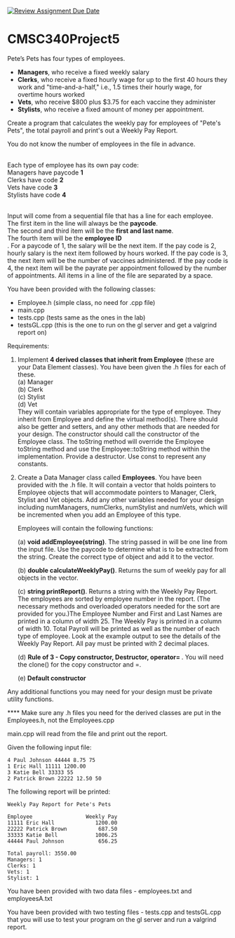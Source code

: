 [![Review Assignment Due Date](https://classroom.github.com/assets/deadline-readme-button-24ddc0f5d75046c5622901739e7c5dd533143b0c8e959d652212380cedb1ea36.svg)](https://classroom.github.com/a/VYGiI-n0)
# CMSC340Project5
Pete’s Pets has four types of employees. 
<ul>
<li><b>Managers</b>, who receive a fixed weekly salary </li>
<li><b>Clerks</b>, who receive a fixed hourly wage for up to the first 40 hours they work and "time-and-a-half," i.e., 1.5 times their hourly wage, for overtime hours worked</li>
<li><b>Vets</b>, who receive $800 plus $3.75 for each vaccine they administer</li>
<li><b>Stylists</b>, who receive a fixed amount of money per appointment.  </li></ul>

<p>Create a program that calculates the weekly pay for employees of "Pete's Pets", the total payroll and print's out a Weekly Pay Report.</p>

<p>You do not know the number of employees in the file in advance.  </p>
<br>Each type of employee has its own pay code:  
<br>Managers have paycode <b>1</b>
<br>Clerks have code <b>2</b>
<br>Vets have code <b>3</b>
<br>Stylists have code <b>4 </b>
<br/><br/>
<p>Input will come from a sequential file that has a line for each employee.  
<br>The first item in the line will always be the <b>paycode</b>.  
<br>The second and third item will be the <b>first and last name</b>.  
<br>The fourth item will be the <b>employee ID</b><br/>. 
For a paycode of 1, the salary will be the next item.  If the pay code is 2, hourly salary is the next item followed by hours worked.  If the pay code is 3, the next item will be the number of vaccines administered.  If the pay code is 4, the next item will be the payrate per appointment followed by the number of appointments. All items in a line of the file are separated by a space. </p>


<p>You have been provided with the following classes:
  <ul>
<li>Employee.h (simple class, no need for .cpp file)</li>
<li>main.cpp</li>
<li>tests.cpp (tests same as the ones in the lab)</li>
<li>testsGL.cpp (this is the one to run on the gl server and get a valgrind report on)</li></ul></p>

<p>Requirements:</p>
<ol>
<li><p>Implement <b>4 derived classes that inherit from Employee</b> (these are your Data Element classes). You have been given the .h files for each of these.
<br>(a) Manager
<br>(b) Clerk
<br>(c) Stylist
<br>(d) Vet
<br>They will contain variables appropriate for the type of employee.  They inherit from Employee and define the virtual method(s).  There should also be getter and setters, and any other methods that are needed for your design.  The constructor should call the constructor of the Employee class. The toString method will override the Employee toString method and use the Employee::toString method within the implementation. Provide a destructor. Use const to represent any constants.</p></li>

<li><p>Create a Data Manager class called <b>Employees</b>. You have been provided with the .h file.
It will contain a vector that holds pointers to Employee objects that will accommodate pointers to Manager, Clerk, Stylist and Vet objects. Add any other variables needed for your design including numManagers, numClerks, numStylist and numVets, which will be incremented when you add an Employee of this type.
<p>Employees will contain the following functions:</p>
<p>(a) <b>void addEmployee(string)</b>. The string passed in will be one line from the input file. Use the paycode to determine what is to be extracted from the string. Create the correct type of object and add it to the vector.</p>
<p>(b) <b>double calculateWeeklyPay()</b>. Returns the sum of weekly pay for all objects in the vector.</p>
<p>(c) <b>string printReport()</b>. Returns a string with the Weekly Pay Report. The employees are sorted by employee number in the report. (The necessary methods and overloaded operators needed for the sort are provided for you.)The Employee Number and First and Last Names are printed in a column of width 25. The Weekly Pay is printed in a column of width 10. Total Payroll will be printed as well as the number of each type of employee. Look at the example output to see the details of the Weekly Pay Report. All pay must be printed with 2 decimal places. </p>
<p>(d) <b>Rule of 3 - Copy constructor, Destructor, operator= </b>. You will need the clone() for the copy constructor and =.</p>
<p>(e) <b>Default constructor</b></p></p></li>
</ol>

<p>Any additional functions you may need for your design must be private utility functions.</p>
<p>**** Make sure any .h files you need for the derived classes are put in the Employees.h, not the Employees.cpp</p>

<p>main.cpp will read from the file and print out the report.</p>

Given the following input file:
```
4 Paul Johnson 44444 8.75 75
1 Eric Hall 11111 1200.00
3 Katie Bell 33333 55
2 Patrick Brown 22222 12.50 50
```
The following report will be printed:
```
Weekly Pay Report for Pete's Pets

Employee                 Weekly Pay
11111 Eric Hall             1200.00
22222 Patrick Brown          687.50
33333 Katie Bell            1006.25
44444 Paul Johnson           656.25

Total payroll: 3550.00
Managers: 1
Clerks: 1
Vets: 1
Stylist: 1
```
<p>You have been provided with two data files - employees.txt and employeesA.txt</p>
<p>You have been provided with two testing files - tests.cpp and testsGL.cpp that you will use to test your program on the gl server and run a valgrind report.</p>
